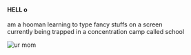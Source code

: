 #### HELL o

am a hooman learning to type fancy stuffs on a screen \
currently being trapped in a concentration camp called school 

![ur mom](https://user-images.githubusercontent.com/62021987/169210894-cdc1af9a-465d-4e0d-8630-f966caf24ddc.png)
